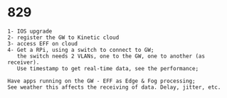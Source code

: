 # 829
	1- IOS upgrade
	2- register the GW to Kinetic cloud
	3- access EFF on cloud
	4- Get a RPi, using a switch to connect to GW;
	   the switch needs 2 VLANs, one to the GW, one to another (as receiver).
	   Use timestamp to get real-time data, see the performance;
 
	Have apps running on the GW - EFF as Edge & Fog processing;
	See weather this affects the receiving of data. Delay, jitter, etc.
